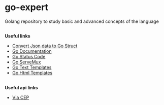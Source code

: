 # go-expert
Golang repository to study basic and advanced concepts of the language

##

**Useful links**
- [Convert Json data to Go Struct](https://transform.tools/json-to-go)
- [Go Documentation](https://go.dev/doc/)
- [Go Status Code](https://go.dev/src/net/http/status.go)
- [Go ServeMux](https://pkg.go.dev/net/http#ServeMux)
- [Go Text Templates](https://pkg.go.dev/text/template)
- [Go Html Templates](https://pkg.go.dev/html/template)


##

**Useful api links**
- [Via CEP](https://viacep.com.br/)

